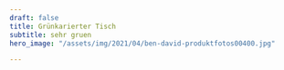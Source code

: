 ```yaml
---
draft: false
title: Grünkarierter Tisch
subtitle: sehr gruen
hero_image: "/assets/img/2021/04/ben-david-produktfotos00400.jpg"

---
```

